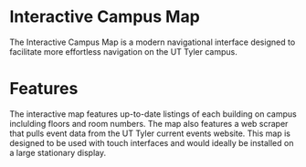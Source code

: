 # Interactive Campus Map

The Interactive Campus Map is a modern navigational interface designed to facilitate more effortless navigation on the UT Tyler campus.

# Features

The interactive map features up-to-date listings of each building on campus inclulding floors and room numbers.
The map also features a web scraper that pulls event data from the UT Tyler current events website.
This map is designed to be used with touch interfaces and would ideally be installed on a large stationary display.
